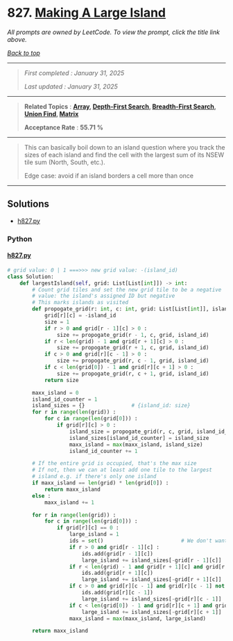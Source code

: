 # 827. [Making A Large Island](<https://leetcode.com/problems/making-a-large-island>)

*All prompts are owned by LeetCode. To view the prompt, click the title link above.*

*[Back to top](<../README.md>)*

------

> *First completed : January 31, 2025*
>
> *Last updated : January 31, 2025*

------

> **Related Topics** : **[Array](<by_topic/Array.md>), [Depth-First Search](<by_topic/Depth-First Search.md>), [Breadth-First Search](<by_topic/Breadth-First Search.md>), [Union Find](<by_topic/Union Find.md>), [Matrix](<by_topic/Matrix.md>)**
>
> **Acceptance Rate** : **55.71 %**

------

> This can basically boil down to an island question where you
> track the sizes of each island and find the cell with the largest sum
> of its NSEW tile sum (North, South, etc.).
> 
> Edge case: avoid if an island borders a cell more than once
> 

------

## Solutions

- [h827.py](<../my-submissions/h827.py>)
### Python
#### [h827.py](<../my-submissions/h827.py>)
```Python
# grid value: 0 | 1 ===>>> new grid value: -(island_id)
class Solution:
    def largestIsland(self, grid: List[List[int]]) -> int:
        # Count grid tiles and set the new grid tile to be a negative 
        # value: the island's assigned ID but negative
        # This marks islands as visited
        def propogate_grid(r: int, c: int, grid: List[List[int]], island_id: int) -> int :
            grid[r][c] = -island_id
            size = 1
            if r > 0 and grid[r - 1][c] > 0 :
                size += propogate_grid(r - 1, c, grid, island_id)
            if r < len(grid) - 1 and grid[r + 1][c] > 0 :
                size += propogate_grid(r + 1, c, grid, island_id)
            if c > 0 and grid[r][c - 1] > 0 :
                size += propogate_grid(r, c - 1, grid, island_id)
            if c < len(grid[0]) - 1 and grid[r][c + 1] > 0 :
                size += propogate_grid(r, c + 1, grid, island_id)
            return size

        maxx_island = 0
        island_id_counter = 1
        island_sizes = {}               # {island_id: size}
        for r in range(len(grid)) :
            for c in range(len(grid[0])) :
                if grid[r][c] > 0 :
                    island_size = propogate_grid(r, c, grid, island_id_counter)
                    island_sizes[island_id_counter] = island_size
                    maxx_island = max(maxx_island, island_size)
                    island_id_counter += 1

        # If the entire grid is occupied, that's the max size
        # If not, then we can at least add one tile to the largest
        # island e.g. if there's only one island
        if maxx_island == len(grid) * len(grid[0]) :
            return maxx_island
        else :
            maxx_island += 1

        for r in range(len(grid)) :
            for c in range(len(grid[0])) :
                if grid[r][c] == 0 :
                    large_island = 1
                    ids = set()                         # We don't want to add an island twice
                    if r > 0 and grid[r - 1][c] :
                        ids.add(grid[r - 1][c])
                        large_island += island_sizes[-grid[r - 1][c]]
                    if r < len(grid) - 1 and grid[r + 1][c] and grid[r + 1][c] not in ids :
                        ids.add(grid[r + 1][c])
                        large_island += island_sizes[-grid[r + 1][c]]
                    if c > 0 and grid[r][c - 1] and grid[r][c - 1] not in ids :
                        ids.add(grid[r][c - 1])
                        large_island += island_sizes[-grid[r][c - 1]]
                    if c < len(grid[0]) - 1 and grid[r][c + 1] and grid[r][c + 1] not in ids :
                        large_island += island_sizes[-grid[r][c + 1]]
                    maxx_island = max(maxx_island, large_island)

        return maxx_island
```

